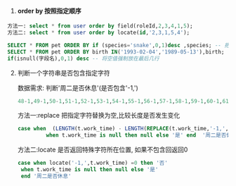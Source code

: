 1. #### order by 按照指定顺序

```sql
方法一: select * from user order by field(roleId,2,3,4,1,5);
方法二: select * from user order by locate(id,'2,3,1,5,4');
```

```sql
SELECT * FROM pet ORDER BY if (species='snake',0,1)desc ,species; -- 把species排了2次,第一次特殊要求排序
SELECT * FROM pet ORDER BY birth IN('1993-02-04','1989-05-13'),birth;
if(isnull(字段名),0,1) desc -- 将空值强制放在最后几行
```

2. 判断一个字符串是否包含指定字符

   数据需求:    判断'周二是否休息'(是否包含'-1,')

   ```sql
   48-1,49-1,50-1,51-1,52-1,53-1,54-1,55-1,56-1,57-1,58-1,59-1,60-1,61-1,62-1,63-1,48-3,49-3,50-3,51-3,52-3,53-3,54-3,55-3,56-3,57-3,58-3,59-3,60-3,61-3,62-...
   ```

   方法一:replace  把指定字符替换为空,比较长度是否发生变化

   ```sql
   case when  (LENGTH(t.work_time) - LENGTH(REPLACE(t.work_time,'-1,','' )))>0 then  '否' 
            when t.work_time is null then null else '是' end  '周二是否休息',
   ```

   

   方法二:locate 是否返回特殊字符所在位置, 如果不包含回返回0

   ```sql
   case when locate('-1,',t.work_time) =0 then '否'
   	when t.work_time is null then null else '是' 
   	end '周二是否休息'
   ```

   

